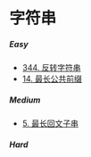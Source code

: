 # 字符串

##### Easy
* [344. 反转字符串](https://leetcode-cn.com/problems/reverse-string/)
* [14. 最长公共前缀](https://leetcode-cn.com/problems/longest-common-prefix/)
##### Medium
* [5. 最长回文子串](https://leetcode-cn.com/problems/longest-palindromic-substring/)
##### Hard
